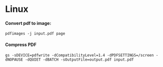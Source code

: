 # Linux

#### Convert pdf to image:

```text
pdfimages -j input.pdf page
```

#### Compress PDF

```text
gs -sDEVICE=pdfwrite -dCompatibilityLevel=1.4 -dPDFSETTINGS=/screen -dNOPAUSE -dQUIET -dBATCH -sOutputFile=output.pdf input.pdf
```

